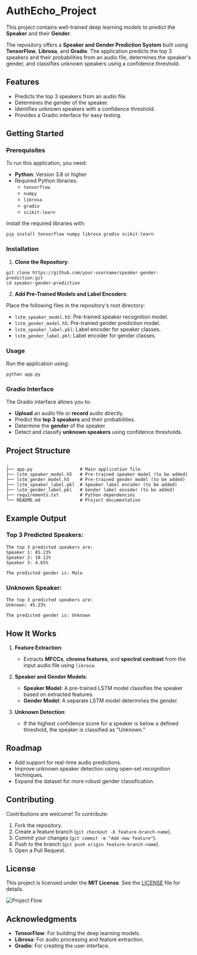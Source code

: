 
# AuthEcho_Project

This project contains well-trained deep learning models to predict the **Speaker** and their **Gender**.

The repository offers a **Speaker and Gender Prediction System** built using **TensorFlow**, **Librosa**, and **Gradio**. The application predicts the top 3 speakers and their probabilities from an audio file, determines the speaker's gender, and classifies unknown speakers using a confidence threshold.

## Features

- Predicts the top 3 speakers from an audio file.
- Determines the gender of the speaker.
- Identifies unknown speakers with a confidence threshold.
- Provides a Gradio interface for easy testing.

## Getting Started

### Prerequisites

To run this application, you need:

- **Python**: Version 3.8 or higher
- Required Python libraries:
  - `tensorflow`
  - `numpy`
  - `librosa`
  - `gradio`
  - `scikit-learn`

Install the required libraries with:

```
pip install tensorflow numpy librosa gradio scikit-learn
```

### Installation

1. **Clone the Repository**:

```
git clone https://github.com/your-username/speaker-gender-prediction.git
cd speaker-gender-prediction
```

2. **Add Pre-Trained Models and Label Encoders**:

Place the following files in the repository's root directory:
- `lstm_speaker_model.h5`: Pre-trained speaker recognition model.
- `lstm_gender_model.h5`: Pre-trained gender prediction model.
- `lstm_speaker_label.pkl`: Label encoder for speaker classes.
- `lstm_gender_label.pkl`: Label encoder for gender classes.

### Usage

Run the application using:

```
python app.py
```

### Gradio Interface

The Gradio interface allows you to:

- **Upload** an audio file or **record** audio directly.
- Predict the **top 3 speakers** and their probabilities.
- Determine the **gender** of the speaker.
- Detect and classify **unknown speakers** using confidence thresholds.

## Project Structure

```
.
├── app.py                  # Main application file
├── lstm_speaker_model.h5   # Pre-trained speaker model (to be added)
├── lstm_gender_model.h5    # Pre-trained gender model (to be added)
├── lstm_speaker_label.pkl  # Speaker label encoder (to be added)
├── lstm_gender_label.pkl   # Gender label encoder (to be added)
├── requirements.txt        # Python dependencies
└── README.md               # Project documentation
```

## Example Output

### Top 3 Predicted Speakers:

```
The top 3 predicted speakers are:
Speaker 1: 85.23%
Speaker 2: 10.12%
Speaker 3: 4.65%

The predicted gender is: Male
```

### Unknown Speaker:

```
The top 3 predicted speakers are:
Unknown: 45.23%

The predicted gender is: Unknown
```

## How It Works

1. **Feature Extraction**:
   - Extracts **MFCCs**, **chroma features**, and **spectral contrast** from the input audio file using `librosa`.

2. **Speaker and Gender Models**:
   - **Speaker Model**: A pre-trained LSTM model classifies the speaker based on extracted features.
   - **Gender Model**: A separate LSTM model determines the gender.

3. **Unknown Detection**:
   - If the highest confidence score for a speaker is below a defined threshold, the speaker is classified as "Unknown."

## Roadmap

- Add support for real-time audio predictions.
- Improve unknown speaker detection using open-set recognition techniques.
- Expand the dataset for more robust gender classification.

## Contributing

Contributions are welcome! To contribute:

1. Fork the repository.
2. Create a feature branch (`git checkout -b feature-branch-name`).
3. Commit your changes (`git commit -m "Add new feature"`).
4. Push to the branch (`git push origin feature-branch-name`).
5. Open a Pull Request.

## License

This project is licensed under the **MIT License**. See the [LICENSE](LICENSE) file for details.

![Project Flow](../images/journey_spk.png)



## Acknowledgments

- **TensorFlow**: For building the deep learning models.
- **Librosa**: For audio processing and feature extraction.
- **Gradio**: For creating the user interface.
